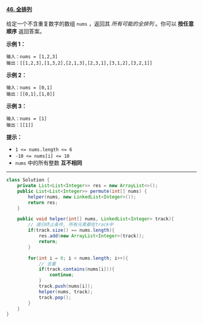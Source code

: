 #### [46. 全排列](https://leetcode-cn.com/problems/permutations/)

给定一个不含重复数字的数组 `nums` ，返回其 *所有可能的全排列* 。你可以 **按任意顺序** 返回答案。

**示例 1：**

```
输入：nums = [1,2,3]
输出：[[1,2,3],[1,3,2],[2,1,3],[2,3,1],[3,1,2],[3,2,1]]
```

**示例 2：**

```
输入：nums = [0,1]
输出：[[0,1],[1,0]]
```

**示例 3：**

```
输入：nums = [1]
输出：[[1]]
```

 

**提示：**

- `1 <= nums.length <= 6`
- `-10 <= nums[i] <= 10`
- `nums` 中的所有整数 **互不相同**

------

```java
class Solution {
    private List<List<Integer>> res = new ArrayList<>();
    public List<List<Integer>> permute(int[] nums) {
        helper(nums, new LinkedList<Integer>());
        return res;
    }

    public void helper(int[] nums, LinkedList<Integer> track){
        // 递归终止条件, 所有元素都在track中
        if(track.size() == nums.length){
            res.add(new ArrayList<Integer>(track));
            return;
        }

        for(int i = 0; i < nums.length; i++){
            // 去重
            if(track.contains(nums[i])){
                continue;
            }
            track.push(nums[i]);
            helper(nums, track);
            track.pop();
        }
    }
}
```

